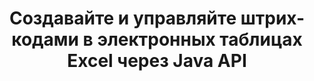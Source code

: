 ---
############################# Static ############################
layout: "auto-gen-gist"
draft: false
path: "ru/assembly/java/barcode/xlsb/"
otherformats: XLS XLT XLSX XLSM XLTX XLTM ODS 

############################# Head ############################
head_title: "Создайте изображение штрих-кода и вставьте его в электронную таблицу Excel через Java API"
head_description: "GroupDocs.Assembly Java API позволяет программистам создавать и добавлять изображения штрих-кодов в электронные таблицы Excel (XLS, XLT, XLSX, XLSM, XLTX, XLTM и XLSB)."

############################# Header ############################
title: "Создавайте и управляйте штрих-кодами в электронных таблицах Excel через Java API"
description: "GroupDocs.Assembly Java API позволяет разработчикам программного обеспечения программно генерировать штрих-коды и управлять ими в электронных таблицах Excel в приложениях Java и JSP."

######################### Download Button #######################
button:
    enable: true

############################# About ############################
about:
    enable: true
    title: "Как генерировать изображения штрих-кода в электронных таблицах?"
    content: |
       Программа для работы с электронными таблицами — это полезный инструмент, который позволяет пользователям хранить, анализировать и составлять отчеты по большим объемам данных. GroupDocs.Assembly — это отличный Java API, который позволяет разработчикам программного обеспечения легко создавать, упорядочивать и печатать изображения штрих-кодов в электронной таблице Excel. Штрих-коды — это цифровой код, хранящий машиночитаемую информацию, которая обеспечивает скорость и точность систем инвентаризации. Используя Java API GroupDocs.Assembly, вы можете программно рисовать многочисленные одномерные и двухмерные изображения штрих-кодов с персонализированным текстом, внешним видом и различными типами кодирования в электронной таблице Microsoft Excel. API также позволяет пользователям легко управлять своими штрих-кодами и не требует установки какого-либо внешнего программного обеспечения или стороннего инструмента. Он поддерживает такие функции, как изменение размера изображения штрих-кода, настройка цветов переднего плана и фона, настройка размера шрифта, настройка разрешения изображения штрих-кода, автокоррекция текста штрих-кода и многое другое.

############################# content ############################
steps:
    enable: true
    block:
    - title_left: "Создавайте штрих-коды в электронных таблицах XLSB с помощью Java"
      content_left: |
       GroupDocs.Assembly Java обеспечивает полную поддержку создания и управления штрих-кодами внутри электронной таблицы XLSB. Следующий код Java демонстрирует, как создавать и вставлять изображения штрих-кода в документ электронной таблицы Microsoft Excel.

      title_right: "Как добавить изображения штрих-кода в файл XLSB"
      content_right: |
       * Создайте экземпляр [DocumentAssembler](https://apireference.groupdocs.com/assembly/java/com.groupdocs.assembly/DocumentAssembler) 
       * Создать пример объекта источника данных
       * Вызовите [AssembleDocument](https://apireference.groupdocs.com/assembly/java/com.groupdocs.assembly/DocumentAssembler#assembleDocument-java.io.InputStream-java.io.OutputStream-com.groupdocs.assembly.DataSourceInfo...-) метод со следующими параметрами
           * Поток для чтения шаблона документа.
           * Поток для записи результирующего документа.
           * Параметры загрузки и сохранения документов.
           * Подробности Информация об используемых объектах источника данных.

      gisthash: "d597241fa3f68e3945a19ef3231070eb"
      gistfile: "create_barcodes_in_spreadsheet_file.java"

    - title_left: "Системные Требования"
      content_left: |
        API GroupDocs.Assembly Java поддерживаются на всех основных платформах и операционных системах. Он может создавать документы в Microsoft Word, Excel, PowerPoint, Outlook, OpenOffice и более 50 других форматах. Полное руководство по системным требованиям см. на странице [системные требования](https://docs.groupdocs.com/assembly/java/system-requirements/). Перед выполнением приведенного ниже кода убедитесь, что на вашем компьютере установлены следующие предварительные компоненты. система:
         * Операционные системы: Microsoft Windows, Linux, MacOS
         * Поддержка версий Java: J2SE 7.0 (1.7), J2SE 8.0 (1.8) или выше
         * Получите последнюю версию Java API GroupDocs.Assembly от [Maven](https://mvnrepository.com/artifact/com.groupdocs/groupdocs-assembly/)
        
      title_right: "Зачем использовать GroupDocs.Assembly"
      content_right: |
        * Создание пользовательских документов из шаблонов.
        * Динамически прикреплять вложения электронной почты.
        * Для создания и автоматизации документов не требуется никакого дополнительного программного обеспечения.
        * Создает выходной документ на основе источника данных.
        * Динамически вставлять содержимое документа в отчет
        * Применение формулы во время сборки электронной таблицы.
        * Обеспечивает поддержку нескольких форматов данных
        * Поддержка последовательных операций с данными.
demos:
    enable: true
        

more_formats:
    enable: true


back_to_top:
    enable: true
---
